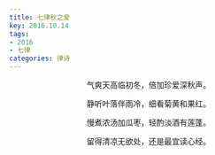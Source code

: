 ```yaml
---
title: 七律秋之爱
key: 2016.10.14
tags: 
- 2016
- 七律
categories: 律诗
---
```


<p align="center">气爽天高临初冬，倍加珍爱深秋声。
</p>
<p align="center">静听叶落伴雨冷，细看菊黄和果红。
</p>
<p align="center">慢煮浓汤加瓜枣，轻酌淡酒有莲蓬。
</p>
<p align="center">留得清凉无欲处，还是最宜读心经。
</p>
